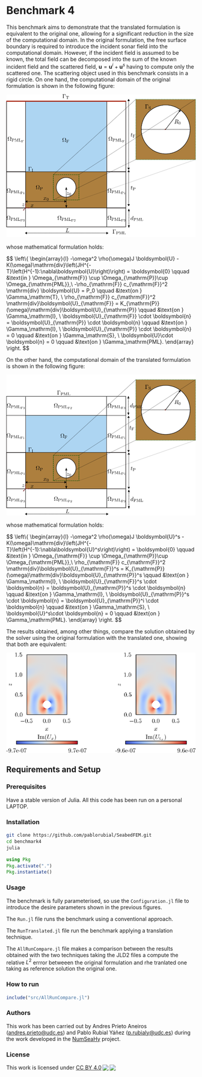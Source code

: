 # Benchmark 4
This benchmark aims to demonstrate that the translated formulation is equivalent to the original one, allowing for a significant reduction in the size of the computational domain. In the original formulation, the free surface boundary is required to introduce the incident sonar field into the computational domain. However, if the incident field is assumed to be known, the total field can be decomposed into the sum of the known incident field and the scattered field, $\boldsymbol{u} = \boldsymbol{u}^i + \boldsymbol{u}^s$ having to compute only the scattered one. The scattering object used in this benchmark consists in a rigid circle. On one hand, the computational domain of the original formulation is shown in the following figure:

<p align="center">
  <img src="./images/benchmark4_original.svg" alt="image"/>
</p>

whose mathematical formulation holds:

$$
\left\\{
\begin{array}{l}
-\omega^2 \rho(\omega)J \boldsymbol{U} - K(\omega)\mathrm{div}\left(JH^{-T}\left(H^{-1}:\nabla\boldsymbol{U}\right)\right) = \boldsymbol{0} \qquad  &\text{in } \Omega_{\mathrm{F}} \cup \Omega_{\mathrm{P}}\cup \Omega_{\mathrm{PML}},\\ 
-\rho_{\mathrm{F}} c_{\mathrm{F}}^2 \mathrm{div} \boldsymbol{U} = P_0 \qquad  &\text{on } \Gamma_\mathrm{T}, \\
\rho_{\mathrm{F}} c_{\mathrm{F}}^2 \mathrm{div}\boldsymbol{U}\_{\mathrm{F}} = K_{\mathrm{P}}(\omega)\mathrm{div}\boldsymbol{U}\_{\mathrm{P}}  \qquad  &\text{on } \Gamma_\mathrm{I}, \\
 \boldsymbol{U}\_{\mathrm{F}} \cdot \boldsymbol{n} = \boldsymbol{U}\_{\mathrm{P}} \cdot \boldsymbol{n} \qquad  &\text{on } \Gamma_\mathrm{I}, \\
 \boldsymbol{U}\_{\mathrm{P}} \cdot \boldsymbol{n} = 0 \qquad  &\text{on } \Gamma_\mathrm{S}, \\
 \boldsymbol{U}\cdot \boldsymbol{n} = 0 \qquad  &\text{on } \Gamma_\mathrm{PML}.
\end{array}
\right. 
$$

On the other hand, the computational domain of the translated formulation is shown in the following figure:

<p align="center">
  <img src="./images/benchmark4_translated.svg" alt="image"/>
</p>

whose mathematical formulation holds:

$$
\left\\{
\begin{array}{l}
-\omega^2 \rho(\omega)J \boldsymbol{U}^s - K(\omega)\mathrm{div}\left(JH^{-T}\left(H^{-1}:\nabla\boldsymbol{U}^s\right)\right) = \boldsymbol{0} \qquad  &\text{in } \Omega_{\mathrm{F}} \cup \Omega_{\mathrm{P}}\cup \Omega_{\mathrm{PML}},\\ 
\rho_{\mathrm{F}} c_{\mathrm{F}}^2 \mathrm{div}\boldsymbol{U}\_{\mathrm{F}}^s = K_{\mathrm{P}}(\omega)\mathrm{div}\boldsymbol{U}\_{\mathrm{P}}^s  \qquad  &\text{on } \Gamma_\mathrm{I}, \\
 \boldsymbol{U}\_{\mathrm{F}}^s \cdot \boldsymbol{n} = \boldsymbol{U}\_{\mathrm{P}}^s \cdot \boldsymbol{n} \qquad  &\text{on } \Gamma_\mathrm{I}, \\
 \boldsymbol{U}\_{\mathrm{P}}^s \cdot \boldsymbol{n} = \boldsymbol{U}\_{\mathrm{P}}^i \cdot \boldsymbol{n} \qquad  &\text{on } \Gamma_\mathrm{S}, \\
 \boldsymbol{U}^s\cdot \boldsymbol{n} = 0 \qquad  &\text{on } \Gamma_\mathrm{PML}.
\end{array}
\right. 
$$

The results obtained, among other things, compare the solution obtained by the solver using the original formulation with the translated one, showing that both are equivalent:

<p align="center">
  <img src="./images/results_bm4.svg" alt="image"/>
</p>

## Requirements and Setup
### Prerequisites
Have a stable version of Julia. All this code has been run on a personal LAPTOP.

### Installation

```bash
git clone https://github.com/pablorubial/SeabedFEM.git
cd benchmark4
julia
```
```julia
using Pkg
Pkg.activate(".")
Pkg.instantiate()
```
### Usage

The benchmark is fully parameterised, so use the `Configuration.jl` file to introduce the desire parameters shown in the previous figures.

The `Run.jl` file runs the benchmark using a conventional approach.

The `RunTranslated.jl` file run the benchmark applying a translation technique.

The `AllRunCompare.jl` file makes a comparison between the results obtained with the two techniques taking the JLD2 files a compute the relative $L^2$ errror betweeen the original formulation and rhe tranlated one taking as reference solution the original one.

### How to run
```julia
include("src/AllRunCompare.jl")
```

### Authors
This work has been carried out by Andres Prieto Aneiros (andres.prieto@udc.es) and Pablo Rubial Yáñez (p.rubialy@udc.es) during the work developed in the [NumSeaHy](https://dm.udc.es/m2nica/en/node/157) project.

### License
 <p xmlns:cc="http://creativecommons.org/ns#" >This work is licensed under <a href="http://creativecommons.org/licenses/by/4.0/?ref=chooser-v1" target="_blank" rel="license noopener noreferrer" style="display:inline-block;">CC BY 4.0<img style="height:22px!important;margin-left:3px;vertical-align:text-bottom;" src="https://mirrors.creativecommons.org/presskit/icons/cc.svg?ref=chooser-v1"><img style="height:22px!important;margin-left:3px;vertical-align:text-bottom;" src="https://mirrors.creativecommons.org/presskit/icons/by.svg?ref=chooser-v1"></a></p> 
